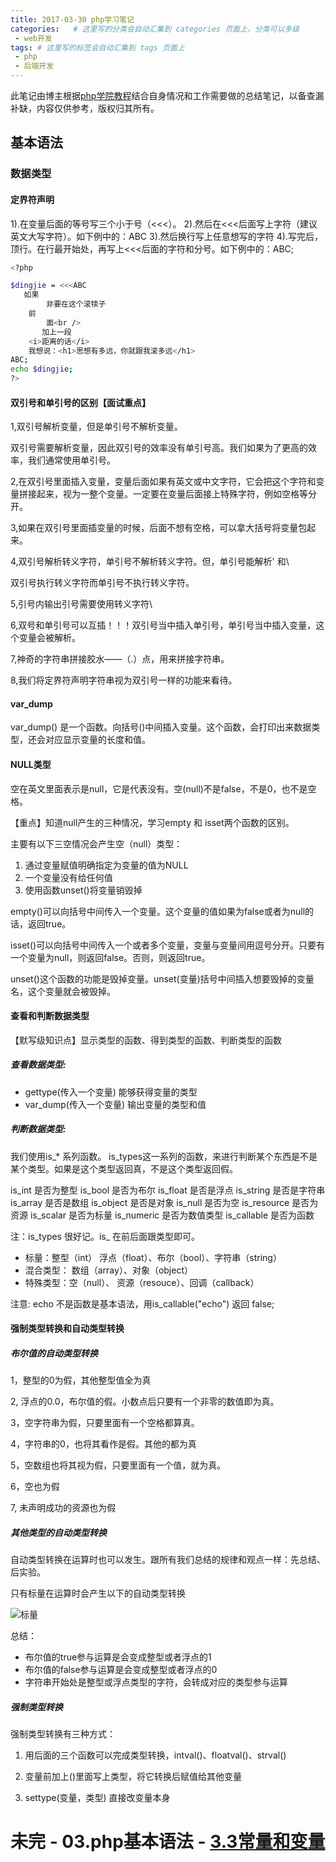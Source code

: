 ```yaml
---
title: 2017-03-30 php学习笔记
categories:   # 这里写的分类会自动汇集到 categories 页面上，分类可以多级
 - web开发
tags: # 这里写的标签会自动汇集到 tags 页面上
 - php
 - 后端开发
---
```


此笔记由博主根据[php学院教程](www.phpxy.com)结合自身情况和工作需要做的总结笔记，以备查漏补缺，内容仅供参考，版权归其所有。

## 基本语法

### 数据类型

#### 定界符声明
1).在变量后面的等号写三个小于号（<<<）。
2).然后在<<<后面写上字符（建议英文大写字符）。如下例中的：ABC
3).然后换行写上任意想写的字符
4).写完后，顶行。在行最开始处，再写上<<<后面的字符和分号。如下例中的：ABC;

```bash
<?php

$dingjie = <<<ABC
   如果
        非要在这个滚犊子
    前
        面<br />
       加上一段
    <i>距离的话</i>
    我想说：<h1>思想有多远，你就跟我滚多远</h1>
ABC;
echo $dingjie;
?>
```

#### 双引号和单引号的区别【面试重点】

1,双引号解析变量，但是单引号不解析变量。

双引号需要解析变量，因此双引号的效率没有单引号高。我们如果为了更高的效率，我们通常使用单引号。

2,在双引号里面插入变量，变量后面如果有英文或中文字符，它会把这个字符和变量拼接起来，视为一整个变量。一定要在变量后面接上特殊字符，例如空格等分开。

3,如果在双引号里面插变量的时候，后面不想有空格，可以拿大括号将变量包起来。

4,双引号解析转义字符，单引号不解析转义字符。但，单引号能解析\' 和\

双引号执行转义字符而单引号不执行转义字符。

5,引号内输出引号需要使用转义字符\

6,双号和单引号可以互插！！！双引号当中插入单引号，单引号当中插入变量，这个变量会被解析。

7,神奇的字符串拼接胶水——（.）点，用来拼接字符串。

8,我们将定界符声明字符串视为双引号一样的功能来看待。

#### var_dump

var_dump() 是一个函数。向括号()中间插入变量。这个函数，会打印出来数据类型，还会对应显示变量的长度和值。

#### NULL类型

空在英文里面表示是null，它是代表没有。空(null)不是false，不是0，也不是空格。

【重点】知道null产生的三种情况，学习empty 和 isset两个函数的区别。

主要有以下三空情况会产生空（null）类型：

1. 通过变量赋值明确指定为变量的值为NULL
2. 一个变量没有给任何值
3. 使用函数unset()将变量销毁掉

empty()可以向括号中间传入一个变量。这个变量的值如果为false或者为null的话，返回true。

isset()可以向括号中间传入一个或者多个变量，变量与变量间用逗号分开。只要有一个变量为null，则返回false。否则，则返回true。

unset()这个函数的功能是毁掉变量。unset(变量)括号中间插入想要毁掉的变量名，这个变量就会被毁掉。

#### 查看和判断数据类型

【默写级知识点】显示类型的函数、得到类型的函数、判断类型的函数

##### 查看数据类型:

* gettype(传入一个变量) 能够获得变量的类型
* var_dump(传入一个变量) 输出变量的类型和值

##### 判断数据类型:

我们使用is_* 系列函数。 is_types这一系列的函数，来进行判断某个东西是不是某个类型。如果是这个类型返回真，不是这个类型返回假。

is_int 是否为整型
is_bool 是否为布尔
is_float 是否是浮点
is_string 是否是字符串
is_array 是否是数组
is_object 是否是对象
is_null 是否为空
is_resource 是否为资源
is_scalar 是否为标量
is_numeric 是否为数值类型
is_callable 是否为函数

注：is_types 很好记。is_ 在前后面跟类型即可。

* 标量：整型（int） 浮点（float）、布尔（bool）、字符串（string）
* 混合类型： 数组（array）、对象（object）
* 特殊类型：空（null）、 资源（resouce）、回调（callback）

注意: echo 不是函数是基本语法，用is_callable("echo") 返回 false;

#### 强制类型转换和自动类型转换

##### 布尔值的自动类型转换

1，整型的0为假，其他整型值全为真

2, 浮点的0.0，布尔值的假。小数点后只要有一个非零的数值即为真。

3，空字符串为假，只要里面有一个空格都算真。

4，字符串的0，也将其看作是假。其他的都为真

5，空数组也将其视为假，只要里面有一个值，就为真。

6，空也为假

7, 未声明成功的资源也为假

##### 其他类型的自动类型转换

自动类型转换在运算时也可以发生。跟所有我们总结的规律和观点一样：先总结、后实验。

只有标量在运算时会产生以下的自动类型转换

![标量](http://i.imgur.com/p4zO5iT.png)

总结：

* 布尔值的true参与运算是会变成整型或者浮点的1
* 布尔值的false参与运算是会变成整型或者浮点的0
* 字符串开始处是整型或浮点类型的字符，会转成对应的类型参与运算

##### 强制类型转换

强制类型转换有三种方式：

1. 用后面的三个函数可以完成类型转换，intval()、floatval()、strval()

2. 变量前加上()里面写上类型，将它转换后赋值给其他变量

3. settype(变量，类型) 直接改变量本身

# 未完 - 03.php基本语法 - [3.3常量和变量](http://www.kancloud.cn/phpxy/phpbook/47100)

